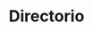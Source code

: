 ---
layout: page
title: Directorio
#background_style: bg-info
#background_image: url('/assets/img/backgrounds/image-from-rawpixel-id-1199650-jpeg.jpg')
# Add a link to the the top menu
background_image_: /assets/img/backgrounds/image-from-rawpixel-id-1199650-jpeg.jpg

menus:
  header:
    title: Links
    weight: 2

user: Dr. Miguel Raggi
image: assets/img/members/person3.jpg
summary: Lorem ipsum dolor sit amet, consectetur adipiscing elit. Aenean quis vulputate eros, nec accumsan est. Vestibulum ante ipsum primis in faucibus orci luctus et ultrices posuere cubilia curae; Maecenas sit amet pulvinar diam. Donec rhoncus luctus mauris a commodo. Proin dictum tortor ac turpis laoreet sollicitudin. Morbi semper lectus in condimentum pulvinar. Vivamus ullamcorper risus a mi tristique aliquet. Donec fringilla eros vel varius imperdiet. Nulla suscipit est egestas ex vehicula pulvinar. Nulla facilisi. Interdum et malesuada fames ac ante ipsum primis in faucibus. In blandit interdum libero, eu tempus ante. Fusce mollis tristique laoreet. Quisque tempus urna lectus. 

id_: Migue1
correo: bla@gmail.com


sections:
- type: member-inf.html
  section_id: memberRaggi
  user: Dr. Miguel Raggi
  image: /assets/img/members/person3.jpg
  summary: Lorem ipsum dolor sit amet, consectetur adipiscing elit. Aenean quis vulputate eros, nec accumsan est. Vestibulum ante ipsum primis in faucibus orci luctus et ultrices posuere cubilia curae; Maecenas sit amet pulvinar diam. Donec rhoncus luctus mauris a commodo. Proin dictum tortor ac turpis laoreet sollicitudin. Morbi semper lectus in condimentum pulvinar. Vivamus ullamcorper risus a mi tristique aliquet. Donec fringilla eros vel varius imperdiet. Nulla suscipit est egestas ex vehicula pulvinar. Nulla facilisi. Interdum et malesuada fames ac ante ipsum primis in faucibus. In blandit interdum libero, eu tempus ante. Fusce mollis tristique laoreet. Quisque tempus urna lectus. 
  mail: blah@gmail.com
  phone: (443)2958310 
  location:  Edificio I. Cubículo 403

- type: timeline.html
  section_id: timelineMigue
  title: Trayectoria
  background_style: bg-dark text-primary
  last_image: /assets/img/timeline-end.png
  actions:
    - image: /assets/img/portfolio/thumbnails/1.jpg
      title: >+
        2017-2018
        **Humble Beginnings**
      text: >-
        We begun with small group of people willing to work hard and make our
        teaching skills worth , in front of all others!
    - image: /assets/img/portfolio/thumbnails/2.jpg
      title: >+
        November 2019
        An Coaching started
      text: >-
        We started to gather like minded people and started our stategies
        and future plans to them. As a result , interested people joined us!

# - type: address.html
#   section_id: address
#   title: You are welcome!
#   map: https://www.google.com/maps/embed?pb=!1m18!1m12!1m3!1d2949.1784803899586!2d-71.56614568458906!3d42.338717979188324!2m3!1f0!2f0!3f0!3m2!1i1024!2i768!4f13.1!3m3!1m2!1s0x0%3A0x6335220b7c08850a!2sMarlborough%20District%20Court!5e0!3m2!1sen!2sbg!4v1583193778570!5m2!1sen!2sbg
#   address:
#     title: Address
#     text: >
#       45 Williams St,<br/>
#       Marlborough, MA 01752,<br/>
#       United States
#   phone:
#     title: Phones
#     text: >
#       +1 (202) 555-014<br/>
#       +1 (202) 555-015
# - type: paragraph.html
#   section_id: help
#   title: Get some help!
#   text: >+
#     There is a quick reference and showscase of Markdown Syntax Here:

#     * [Markdown Syntax Here](https://github.com/adam-p/markdown-here/wiki/Markdown-Cheatsheet).

#     * [John Gruber's original spec](http://daringfireball.net/projects/markdown/).

#     * [Github-flavored Markdown info page](http://github.github.com/github-flavored-markdown/).

# - type: paragraph.html
#   section_id: more-to-come
#   title: No HTML!
# #  background_style: bg-info
# #  text_style: text-left text-white
#   actions:
#    - title: Markdown is fun!
#      class: btn-info
#      url: '#'
#   text: >+
#     ### Typographic replacements

#     Enable typographer option to see result.

#     (c) (C) (r) (R) (tm) (TM) (p) (P) +-

#     test.. test... test..... test?..... test!....

#     !!!!!! ???? ,,  -- ---

#     "Smartypants, double quotes" and 'single quotes'


#     ### Emphasis

#     **This is bold text**

#     __This is bold text__

#     *This is italic text*

#     _This is italic text_

#     ~~Strikethrough~~


#     ### Blockquotes

#     > Blockquotes can also be nested...
#     >> ...by using additional greater-than signs right next to each other...
#     > > > ...or with spaces between arrows.

#     ### Lists

#     Unordered

#     + Create a list by starting a line with `+`, `-`, or `*`
#     + Sub-lists are made by indenting 2 spaces:
#     - Marker character change forces new list start:
#       * Ac tristique libero volutpat at
#       + Facilisis in pretium nisl aliquet
#       - Nulla volutpat aliquam velit
#     + Very easy!

#     Ordered

#     1. Lorem ipsum dolor sit amet
#     2. Consectetur adipiscing elit
#     3. Integer molestie lorem at massa


---